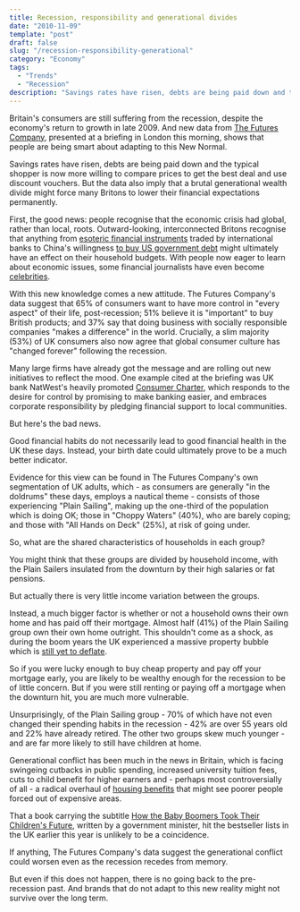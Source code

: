 ```yaml
---
title: Recession, responsibility and generational divides
date: "2010-11-09"
template: "post"
draft: false
slug: "/recession-responsibility-generational"
category: "Economy"
tags:
  - "Trends"
  - "Recession"
description: "Savings rates have risen, debts are being paid down and the typical shopper is now more willing to compare prices to get the best deal and use discount vouchers."
---
```


Britain's consumers are still suffering from the recession, despite the economy's return to growth in late 2009. And new data from [The Futures Company](http://www.thefuturescompany.com/), presented at a briefing in London this morning, shows that people are being smart about adapting to this New Normal.

Savings rates have risen, debts are being paid down and the typical shopper is now more willing to compare prices to get the best deal and use discount vouchers. But the data also imply that a brutal generational wealth divide might force many Britons to lower their financial expectations permanently.

First, the good news: people recognise that the economic crisis had global, rather than local, roots. Outward-looking, interconnected Britons recognise that anything from [esoteric financial instruments](http://www.economicshelp.org/blog/economics/cdos-collateralised-debt-obligations/) traded by international banks to China's willingness [to buy US government debt](http://curiouscapitalist.blogs.time.com/2010/02/26/will-china-dump-u-s-debt/) might ultimately have an effect on their household budgets. With people now eager to learn about economic issues, some financial journalists have even become [celebrities](http://www.independent.co.uk/news/media/tv-radio/peston-finds-his-voice-and-now-the-citys-ears-are-burning-958351.html).

With this new knowledge comes a new attitude. The Futures Company's data suggest that 65% of consumers want to have more control in "every aspect" of their life, post-recession; 51% believe it is "important" to buy British products; and 37% say that doing business with socially responsible companies "makes a difference" in the world. Crucially, a slim majority (53%) of UK consumers also now agree that global consumer culture has "changed forever" following the recession.

Many large firms have already got the message and are rolling out new initiatives to reflect the mood. One example cited at the briefing was UK bank NatWest's heavily promoted [Consumer Charter](http://www.natwest.com/global/customer-charter.ashx), which responds to the desire for control by promising to make banking easier, and embraces corporate responsibility by pledging financial support to local communities.

But here's the bad news.

Good financial habits do not necessarily lead to good financial health in the UK these days. Instead, your birth date could ultimately prove to be a much better indicator.

Evidence for this view can be found in The Futures Company's own segmentation of UK adults, which - as consumers are generally "in the doldrums" these days, employs a nautical theme - consists of those experiencing "Plain Sailing", making up the one-third of the population which is doing OK; those in "Choppy Waters" (40%), who are barely coping; and those with "All Hands on Deck" (25%), at risk of going under.

So, what are the shared characteristics of households in each group?

You might think that these groups are divided by household income, with the Plain Sailers insulated from the downturn by their high salaries or fat pensions.

But actually there is very little income variation between the groups.

Instead, a much bigger factor is whether or not a household owns their own home and has paid off their mortgage. Almost half (41%) of the Plain Sailing group own their own home outright. This shouldn't come as a shock, as during the boom years the UK experienced a massive property bubble which is [still yet to deflate](http://www.guardian.co.uk/business/2010/oct/10/halifax-grantham-housing-bubble).

So if you were lucky enough to buy cheap property and pay off your mortgage early, you are likely to be wealthy enough for the recession to be of little concern. But if you were still renting or paying off a mortgage when the downturn hit, you are much more vulnerable.

Unsurprisingly, of the Plain Sailing group - 70% of which have not even changed their spending habits in the recession - 42% are over 55 years old and 22% have already retired. The other two groups skew much younger - and are far more likely to still have children at home.

Generational conflict has been much in the news in Britain, which is facing swingeing cutbacks in public spending, increased university tuition fees, cuts to child benefit for higher earners and - perhaps most controversially of all - a radical overhaul of [housing benefits](http://www.bbc.co.uk/news/uk-politics-11714889) that might see poorer people forced out of expensive areas.

That a book carrying the subtitle [How the Baby Boomers Took Their Children's Future](http://www.amazon.co.uk/Pinch-Boomers-Their-Childrens-Future/dp/1848872313), written by a government minister, hit the bestseller lists in the UK earlier this year is unlikely to be a coincidence.

If anything, The Futures Company's data suggest the generational conflict could worsen even as the recession recedes from memory.

But even if this does not happen, there is no going back to the pre-recession past. And brands that do not adapt to this new reality might not survive over the long term.
